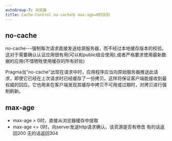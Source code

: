 ```yaml
---
autoGroup-7: 浏览器
title: Cache-Control no-cache与 max-age=0的区别
---
```


## no-cache
no-cache---强制每次请求直接发送给源服务器，而不经过本地缓存版本的校验。这对于需要确认认证应用很有用(可以和public结合使用),或者严格要求使用最新数据的应用(不惜牺牲使用缓存的所有好处)

Pragma当"no-cache"出现在请求中时，应用程序应当向原始服务器推送此请求，即使它已经在上次请求时已经缓存了一份拷贝。这样将保证客户端能接收到最权威的回应。它也用来在客户端发现其缓存中拷贝不可用或过期时，对拷贝进行强制刷新。

## max-age
- max-age > 0时，直接从浏览器缓存中提取
- max-age <= 0时，向server发送http请求确认，该资源是否有修改  有的话返回200 无的话返回304